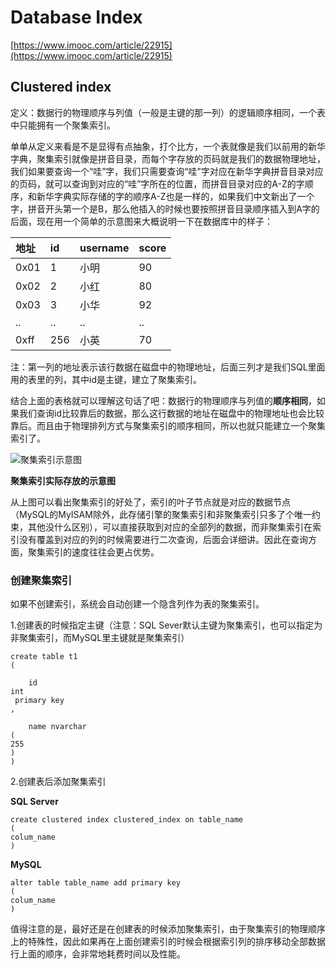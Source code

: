 # Database Index

[https://www.imooc.com/article/22915](https://www.imooc.com/article/22915)



## Clustered index

定义：数据行的物理顺序与列值（一般是主键的那一列）的逻辑顺序相同，一个表中只能拥有一个聚集索引。

单单从定义来看是不是显得有点抽象，打个比方，一个表就像是我们以前用的新华字典，聚集索引就像是拼音目录，而每个字存放的页码就是我们的数据物理地址，我们如果要查询一个“哇”字，我们只需要查询“哇”字对应在新华字典拼音目录对应的页码，就可以查询到对应的“哇”字所在的位置，而拼音目录对应的A-Z的字顺序，和新华字典实际存储的字的顺序A-Z也是一样的，如果我们中文新出了一个字，拼音开头第一个是B，那么他插入的时候也要按照拼音目录顺序插入到A字的后面，现在用一个简单的示意图来大概说明一下在数据库中的样子：

| 地址 | id | username | score |
| :--- | :--- | :--- | :--- |
| 0x01 | 1 | 小明 | 90 |
| 0x02 | 2 | 小红 | 80 |
| 0x03 | 3 | 小华 | 92 |
| .. | .. | .. | .. |
| 0xff | 256 | 小英 | 70 |

注：第一列的地址表示该行数据在磁盘中的物理地址，后面三列才是我们SQL里面用的表里的列，其中id是主键，建立了聚集索引。

结合上面的表格就可以理解这句话了吧：数据行的物理顺序与列值的**顺序相同**，如果我们查询id比较靠后的数据，那么这行数据的地址在磁盘中的物理地址也会比较靠后。而且由于物理排列方式与聚集索引的顺序相同，所以也就只能建立一个聚集索引了。

![](https://img.mukewang.com/5a66e4b80001a52b06520488.png "聚集索引示意图")

**聚集索引实际存放的示意图**

从上图可以看出聚集索引的好处了，索引的叶子节点就是对应的数据节点（MySQL的MyISAM除外，此存储引擎的聚集索引和非聚集索引只多了个唯一约束，其他没什么区别），可以直接获取到对应的全部列的数据，而非聚集索引在索引没有覆盖到对应的列的时候需要进行二次查询，后面会详细讲。因此在查询方面，聚集索引的速度往往会更占优势。

### 创建聚集索引

如果不创建索引，系统会自动创建一个隐含列作为表的聚集索引。

1.创建表的时候指定主键（注意：SQL Sever默认主键为聚集索引，也可以指定为非聚集索引，而MySQL里主键就是聚集索引）

```
create table t1
(

    id 
int
 primary key
,

    name nvarchar
(
255
)
)
```

2.创建表后添加聚集索引

**SQL Server**

```
create clustered index clustered_index on table_name
(
colum_name
)
```

**MySQL**

```
alter table table_name add primary key
(
colum_name
)
```

值得注意的是，最好还是在创建表的时候添加聚集索引，由于聚集索引的物理顺序上的特殊性，因此如果再在上面创建索引的时候会根据索引列的排序移动全部数据行上面的顺序，会非常地耗费时间以及性能。

  






